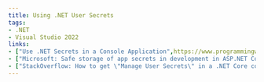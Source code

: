 ```yaml
---
title: Using .NET User Secrets
tags:
- .NET
- Visual Studio 2022
links:
- ["Use .NET Secrets in a Console Application",https://www.programmingwithwolfgang.com/use-net-secrets-in-console-application/]
- ["Microsoft: Safe storage of app secrets in development in ASP.NET Core", https://learn.microsoft.com/en-us/aspnet/core/security/app-secrets]
- ["StackOverflow: How to get \"Manage User Secrets\" in a .NET Core console-application?",https://stackoverflow.com/questions/42268265/how-to-get-manage-user-secrets-in-a-net-core-console-application]
---
```

